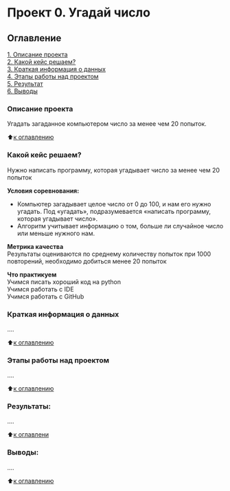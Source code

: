 # Проект 0. Угадай число

## Оглавление  
[1. Описание проекта](https://github.com/KirillKomarow/FINAL/blob/master/FInal_Folder/README1.md#Описание-проекта)  
[2. Какой кейс решаем?](https://github.com/KirillKomarow/FINAL/blob/master/FInal_Folder/README1.md#Какой-кейс-решаем)  
[3. Краткая информация о данных](https://github.com/KirillKomarow/FINAL/blob/master/FInal_Folder/README1.md#Краткая-информация-о-данных)  
[4. Этапы работы над проектом](https://github.com/KirillKomarow/FINAL/blob/master/FInal_Folder/README1.md#Этапы-работы-над-проектом)  
[5. Результат](https://github.com/KirillKomarow/FINAL/blob/master/FInal_Folder/README1.md#Результат)    
[6. Выводы](https://github.com/KirillKomarow/FINAL/blob/master/FInal_Folder/README1.md#Выводы) 

### Описание проекта    
Угадать загаданное компьютером число за менее чем 20 попыток.

:arrow_up:[к оглавлению](_)


### Какой кейс решаем?    
Нужно написать программу, которая угадывает число за менее чем 20 попыток

**Условия соревнования:**  
- Компьютер загадывает целое число от 0 до 100, и нам его нужно угадать. Под «угадать», подразумевается «написать программу, которая угадывает число».
- Алгоритм учитывает информацию о том, больше ли случайное число или меньше нужного нам.

**Метрика качества**     
Результаты оцениваются по среднему количеству попыток при 1000 повторений, необходимо добиться менее 20 попыток

**Что практикуем**     
Учимся писать хороший код на python     
Учимся работать с IDE  
Учимся работать с GitHub   


### Краткая информация о данных
....
  
:arrow_up:[к оглавлению](https://github.com/KirillKomarow/FINAL/blob/master/FInal_Folder/README1.md#Оглавление)


### Этапы работы над проектом  
....

:arrow_up:[к оглавлению](https://github.com/KirillKomarow/FINAL/blob/master/FInal_Folder/README1.md#Оглавление)


### Результаты:  
....

:arrow_up:[к оглавлени](https://github.com/KirillKomarow/FINAL/blob/master/FInal_Folder/README1.md#Оглавление)


### Выводы:  
....

:arrow_up:[к оглавлению](https://github.com/KirillKomarow/FINAL/blob/master/FInal_Folder/README1.md#Оглавление)